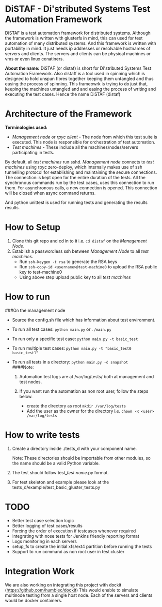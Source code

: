 DiSTAF - Di'stributed Systems Test Automation Framework
========================================================

DiSTAF is a test automation framework for distributed systems. Although the
framework is written with glusterfs in mind, this can used for test automation
of many distributed systems. And this framework is written with portability in
mind. It just needs ip addresses or resolvable hostnames of servers and clients.
The servers and clients can be physical machines or vms or even linux conatiners.

**About the name:**
DiSTAF (or distaf) is short for Di'stributed Systems Test Automation Framework.
Also distaff is a tool used in spinning which is designed to hold unspun fibres
together keeping them untangled and thus easing the process of spinning. This
frameowrk is trying to do just that, keeping the machines untangled and and easing
the process of writing and executing the test cases. Hence the name DiSTAF (distaf)

Architecture of the Framework
==============================
**Terminologies used:**
* *Management node* or *rpyc client* - The node from which this test suite is executed. This node is responsible for orchestration of test automation.
* *Test machines* - These include all the machines/nodes/servers participating in tests.

By default, all *test machines* run sshd. *Management node* connects to *test machines*
using rpyc zero-deploy, which internally makes use of ssh tunnelling protocol for
establishing and maintaining the secure connections. The connection is kept open for
the entire duration of the tests. All the synchronous commands run by the test cases,
uses this connection to run them. For asynchronous calls, a new connection is opened.
This connection will be closed when async command returns.

And python unittest is used for running tests and generating the results results.

How to Setup
================
1. Clone this git repo and cd in to it i.e. `cd distaf` on the *Management Node*.
2. Establish a passwordless ssh between *Management Node* to all *test machines*.
   * Run `ssh-keygen -t rsa` to generate the RSA keys
   * Run `ssh-copy-id <username>@test-machine0` to upload the RSA public key to test-machine0
   * Using above step upload public key to all *test machines*

How to run
=============

###On the management node
 - Source the config.sh file which has information about test environment.

 - To run all test cases: `python main.py` or `./main.py`

 - To run only a specific test case: `python main.py -t basic_test`

 - To run multiple test cases: `python main.py -t "basic_test0 basic_test1"`

 - To run all tests in a directory: `python main.py -d snapshot`  
####Note:
     1. Automation test logs are at /var/log/tests/ both at management and test nodes.

     2. If you want run the automation as non root user, follow the steps below.
          * create the directory as root `mkdir /var/log/tests`  
          * Add the user as the owner for the directory i.e. `chown -R <user> /var/log/tests`  

How to write tests
====================

1. Create a directory inside ./tests_d with your component name.     

   Note: These directories should be importable from other modules, so the name should be a valid Python variable.

2. The test should follow test_*test name*.py format.

3. For test skeleton and example please look at the
   tests_d/example/test_basic_gluster_tests.py

TODO
=====

* Better test case selection logic
* Better logging of test cases/results
* Forcing the order of execution if testcases whenever required
* Integrating with nose tests for Jenkins friendly reporting format
* Logs monitoring in each servers
* setup_fs to create the initial xfs/ext4 partition before running the tests
* Support to run command as non root user in test cluster

Integration Work
=================

We are also working on integrating this project with dockit (https://github.com/humblec/dockit)
This would enable to simulate multinode testing from a single host node. Each of the servers and clients
would be docker containers.
